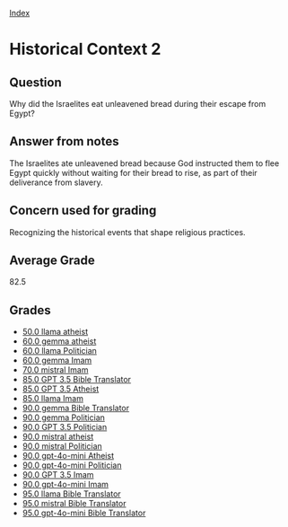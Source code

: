 
[Index](../index.md)
# Historical Context 2
## Question
Why did the Israelites eat unleavened bread during their escape from Egypt?

## Answer from notes
The Israelites ate unleavened bread because God instructed them to flee Egypt quickly without waiting for their bread to rise, as part of their deliverance from slavery.

## Concern used for grading
Recognizing the historical events that shape religious practices.

## Average Grade
82.5

## Grades
 * [50.0 llama atheist](../answers/llama_atheist/Historical_Context_2.md)
 * [60.0 gemma atheist](../answers/gemma_atheist/Historical_Context_2.md)
 * [60.0 llama Politician](../answers/llama_Politician/Historical_Context_2.md)
 * [60.0 gemma Imam](../answers/gemma_Imam/Historical_Context_2.md)
 * [70.0 mistral Imam](../answers/mistral_Imam/Historical_Context_2.md)
 * [85.0 GPT 3.5 Bible Translator](../answers/GPT_3.5_Bible_Translator/Historical_Context_2.md)
 * [85.0 GPT 3.5 Atheist](../answers/GPT_3.5_Atheist/Historical_Context_2.md)
 * [85.0 llama Imam](../answers/llama_Imam/Historical_Context_2.md)
 * [90.0 gemma Bible Translator](../answers/gemma_Bible_Translator/Historical_Context_2.md)
 * [90.0 gemma Politician](../answers/gemma_Politician/Historical_Context_2.md)
 * [90.0 GPT 3.5 Politician](../answers/GPT_3.5_Politician/Historical_Context_2.md)
 * [90.0 mistral atheist](../answers/mistral_atheist/Historical_Context_2.md)
 * [90.0 mistral Politician](../answers/mistral_Politician/Historical_Context_2.md)
 * [90.0 gpt-4o-mini Atheist](../answers/gpt-4o-mini_Atheist/Historical_Context_2.md)
 * [90.0 gpt-4o-mini Politician](../answers/gpt-4o-mini_Politician/Historical_Context_2.md)
 * [90.0 GPT 3.5 Imam](../answers/GPT_3.5_Imam/Historical_Context_2.md)
 * [90.0 gpt-4o-mini Imam](../answers/gpt-4o-mini_Imam/Historical_Context_2.md)
 * [95.0 llama Bible Translator](../answers/llama_Bible_Translator/Historical_Context_2.md)
 * [95.0 mistral Bible Translator](../answers/mistral_Bible_Translator/Historical_Context_2.md)
 * [95.0 gpt-4o-mini Bible Translator](../answers/gpt-4o-mini_Bible_Translator/Historical_Context_2.md)
